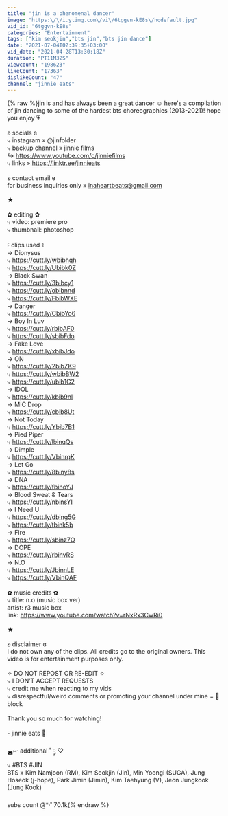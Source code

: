 ```yaml
---
title: "jin is a phenomenal dancer"
image: "https:\/\/i.ytimg.com\/vi\/6tggvn-kE8s\/hqdefault.jpg"
vid_id: "6tggvn-kE8s"
categories: "Entertainment"
tags: ["kim seokjin","bts jin","bts jin dance"]
date: "2021-07-04T02:39:35+03:00"
vid_date: "2021-04-28T13:30:18Z"
duration: "PT11M32S"
viewcount: "198623"
likeCount: "17363"
dislikeCount: "47"
channel: "jinnie eats"
---
```

{% raw %}jin is and has always been a great dancer ☺️ here's a compilation of jin dancing to some of the hardest bts choreographies (2013-2021)! hope you enjoy 💗<br /><br />ʚ socials ɞ<br />⤷ instagram » @jinfolder<br />⤷ backup channel » jinnie films<br />       ↪ <a rel="nofollow" target="blank" href="https://www.youtube.com/c/jinniefilms">https://www.youtube.com/c/jinniefilms</a><br />⤷ links » <a rel="nofollow" target="blank" href="https://linktr.ee/jinnieats">https://linktr.ee/jinnieats</a><br /><br />ʚ contact email ɞ<br />for business inquiries only » inaheartbeats@gmail.com<br /><br />★<br /><br />✿ editing ✿ <br />⤷ video: premiere pro<br />⤷ thumbnail: photoshop<br /><br />꒰ clips used ꒱<br />→ Dionysus<br />     ⤷ <a rel="nofollow" target="blank" href="https://cutt.ly/wbibhqh">https://cutt.ly/wbibhqh</a><br />     ⤷ <a rel="nofollow" target="blank" href="https://cutt.ly/Ubibk0Z">https://cutt.ly/Ubibk0Z</a><br />→ Black Swan <br />     ⤷ <a rel="nofollow" target="blank" href="https://cutt.ly/3bibcy1">https://cutt.ly/3bibcy1</a><br />     ⤷ <a rel="nofollow" target="blank" href="https://cutt.ly/obibnnd">https://cutt.ly/obibnnd</a><br />     ⤷ <a rel="nofollow" target="blank" href="https://cutt.ly/FbibWXE">https://cutt.ly/FbibWXE</a><br />→ Danger<br />     ⤷ <a rel="nofollow" target="blank" href="https://cutt.ly/CbibYo6">https://cutt.ly/CbibYo6</a><br />→ Boy In Luv<br />     ⤷ <a rel="nofollow" target="blank" href="https://cutt.ly/rbibAF0">https://cutt.ly/rbibAF0</a><br />     ⤷ <a rel="nofollow" target="blank" href="https://cutt.ly/sbibFdo">https://cutt.ly/sbibFdo</a><br />→ Fake Love<br />     ⤷ <a rel="nofollow" target="blank" href="https://cutt.ly/xbibJdo">https://cutt.ly/xbibJdo</a><br />→ ON<br />     ⤷ <a rel="nofollow" target="blank" href="https://cutt.ly/2bibZK9">https://cutt.ly/2bibZK9</a><br />     ⤷ <a rel="nofollow" target="blank" href="https://cutt.ly/wbibBW2">https://cutt.ly/wbibBW2</a><br />     ⤷ <a rel="nofollow" target="blank" href="https://cutt.ly/ubib1G2">https://cutt.ly/ubib1G2</a><br />→ IDOL<br />     ⤷ <a rel="nofollow" target="blank" href="https://cutt.ly/kbib9nl">https://cutt.ly/kbib9nl</a><br />→ MIC Drop<br />     ⤷ <a rel="nofollow" target="blank" href="https://cutt.ly/cbib8Ut">https://cutt.ly/cbib8Ut</a><br />→ Not Today<br />     ⤷ <a rel="nofollow" target="blank" href="https://cutt.ly/Ybib7B1">https://cutt.ly/Ybib7B1</a><br />→ Pied Piper<br />     ⤷ <a rel="nofollow" target="blank" href="https://cutt.ly/lbinqQs">https://cutt.ly/lbinqQs</a><br />→ Dimple<br />     ⤷ <a rel="nofollow" target="blank" href="https://cutt.ly/VbinrqK">https://cutt.ly/VbinrqK</a><br />→ Let Go<br />     ⤷ <a rel="nofollow" target="blank" href="https://cutt.ly/8biny8s">https://cutt.ly/8biny8s</a><br />→ DNA<br />     ⤷ <a rel="nofollow" target="blank" href="https://cutt.ly/fbinoYJ">https://cutt.ly/fbinoYJ</a><br />→ Blood Sweat &amp; Tears<br />     ⤷ <a rel="nofollow" target="blank" href="https://cutt.ly/nbinsYI">https://cutt.ly/nbinsYI</a><br />→ I Need U<br />     ⤷ <a rel="nofollow" target="blank" href="https://cutt.ly/dbing5G">https://cutt.ly/dbing5G</a><br />     ⤷ <a rel="nofollow" target="blank" href="https://cutt.ly/tbink5b">https://cutt.ly/tbink5b</a><br />→ Fire<br />     ⤷ <a rel="nofollow" target="blank" href="https://cutt.ly/sbinz7O">https://cutt.ly/sbinz7O</a><br />→ DOPE<br />     ⤷ <a rel="nofollow" target="blank" href="https://cutt.ly/rbinvRS">https://cutt.ly/rbinvRS</a><br />→ N.O<br />     ⤷ <a rel="nofollow" target="blank" href="https://cutt.ly/JbinnLE">https://cutt.ly/JbinnLE</a><br />     ⤷ <a rel="nofollow" target="blank" href="https://cutt.ly/VbinQAF">https://cutt.ly/VbinQAF</a><br /><br />✿ music credits ✿<br />⤷ title: n.o (music box ver)<br />    artist: r3 music box<br />    link: <a rel="nofollow" target="blank" href="https://www.youtube.com/watch?v=rNxRx3CwRi0">https://www.youtube.com/watch?v=rNxRx3CwRi0</a><br /><br />★ <br /><br />ʚ disclaimer ɞ<br />I do not own any of the clips. All credits go to the original owners. This video is for entertainment purposes only. <br /><br />✧ DO NOT REPOST OR RE-EDIT ✧<br />⤷ I DON’T ACCEPT REQUESTS<br />⤷ credit me when reacting to my vids<br />⤷ disrespectful/weird comments or promoting your channel under mine = 🚫 block<br /><br />Thank you so much for watching! <br /><br />- jinnie eats 🥄<br /><br />◛⑅· additional ˚ ༘ ♡ <br />⤷ #BTS #JIN<br />BTS » Kim Namjoon (RM), Kim Seokjin (Jin), Min Yoongi (SUGA), Jung Hoseok (j-hope), Park Jimin (Jimin), Kim Taehyung (V), Jeon Jungkook (Jung Kook)<br /><br />subs count ༊*·˚ 70.1k{% endraw %}
